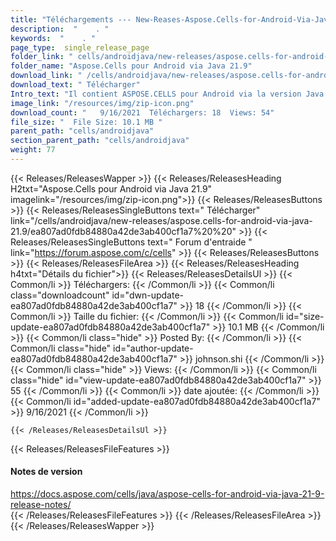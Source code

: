 ```yaml
---
title: "Téléchargements --- New-Reases-Aspose.Cells-for-Android-Via-Java-21.9." 
description:  "    . " 
keywords:  "    . " 
page_type:  single_release_page
folder_link: " cells/androidjava/new-releases/aspose.cells-for-android-via-java-21.9/"
folder_name: "Aspose.Cells pour Android via Java 21.9"
download_link: " /cells/androidjava/new-releases/aspose.cells-for-android-via-java-21.9/ea807ad0fdb84880a42de3ab400cf1a7"
download_text: " Télécharger"
Intro_text: "Il contient ASPOSE.CELLS pour Android via la version Java 21.9."
image_link: "/resources/img/zip-icon.png"
download_count: "   9/16/2021  Téléchargers: 18  Views: 54"
file_size: "  File Size: 10.1 MB "
parent_path: "cells/androidjava"
section_parent_path: "cells/androidjava"
weight: 77
---
```


{{< Releases/ReleasesWapper >}}
  {{< Releases/ReleasesHeading H2txt="Aspose.Cells pour Android via Java 21.9" imagelink="/resources/img/zip-icon.png">}}
  {{< Releases/ReleasesButtons >}}
    {{< Releases/ReleasesSingleButtons text=" Télécharger" link="/cells/androidjava/new-releases/aspose.cells-for-android-via-java-21.9/ea807ad0fdb84880a42de3ab400cf1a7%20%20" >}}
    {{< Releases/ReleasesSingleButtons text=" Forum d'entraide " link="https://forum.aspose.com/c/cells" >}}
  {{< Releases/ReleasesButtons >}}
  {{< Releases/ReleasesFileArea >}}
    {{< Releases/ReleasesHeading h4txt="Détails du fichier">}}
    {{< Releases/ReleasesDetailsUl >}}
            {{< Common/li  >}} Téléchargers: {{< /Common/li >}} 
      {{< Common/li class="downloadcount" id="dwn-update-ea807ad0fdb84880a42de3ab400cf1a7" >}} 18 {{< /Common/li >}} 
      {{< Common/li  >}} Taille du fichier: {{< /Common/li >}} 
      {{< Common/li id="size-update-ea807ad0fdb84880a42de3ab400cf1a7" >}} 10.1 MB {{< /Common/li >}} 
      {{< Common/li  class="hide" >}} Posted By: {{< /Common/li >}} 
      {{< Common/li class="hide" id="author-update-ea807ad0fdb84880a42de3ab400cf1a7" >}} johnson.shi {{< /Common/li >}} 
      {{< Common/li class="hide"  >}} Views: {{< /Common/li >}} 
      {{< Common/li class="hide" id="view-update-ea807ad0fdb84880a42de3ab400cf1a7" >}} 55 {{< /Common/li >}} 
      {{< Common/li  >}} date ajoutée: {{< /Common/li >}} 
      {{< Common/li id="added-update-ea807ad0fdb84880a42de3ab400cf1a7" >}} 9/16/2021 {{< /Common/li >}} 

    {{< /Releases/ReleasesDetailsUl >}}

  {{< Releases/ReleasesFileFeatures >}}
      <h4>Notes de version</h4><div><a href="https://docs.aspose.com/cells/java/aspose-cells-for-android-via-java-21-9-release-notes/">https://docs.aspose.com/cells/java/aspose-cells-for-android-via-java-21-9-release-notes/</a></div>
  {{< /Releases/ReleasesFileFeatures >}}
 {{< /Releases/ReleasesFileArea >}}
{{< /Releases/ReleasesWapper >}}


